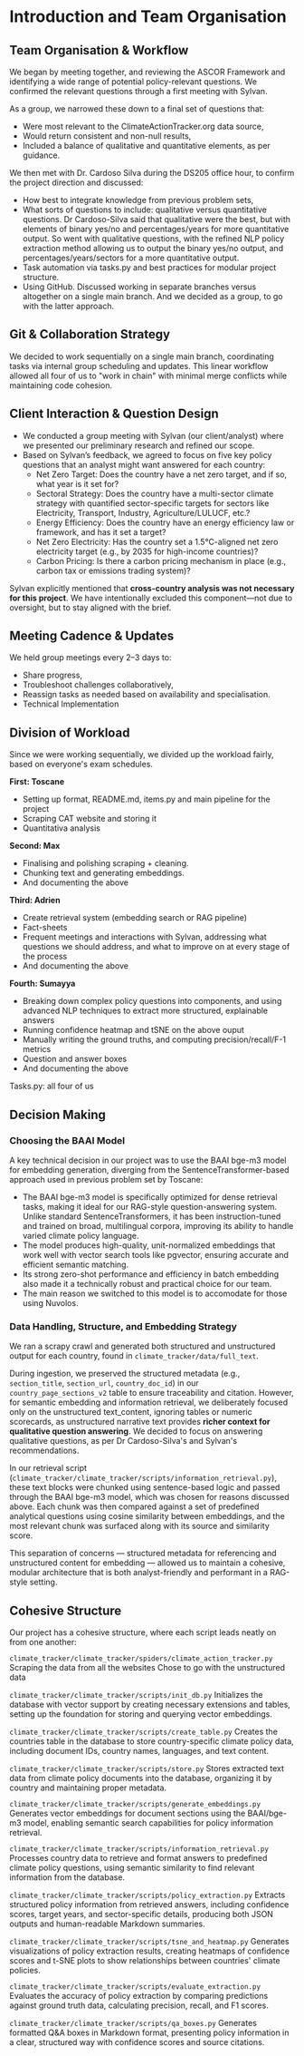 # Introduction and Team Organisation 

## Team Organisation & Workflow

We began by meeting together, and reviewing the ASCOR Framework and identifying a wide range of potential policy-relevant questions. We confirmed the relevant questions through a first meeting with Sylvan.

As a group, we narrowed these down to a final set of questions that:
* Were most relevant to the ClimateActionTracker.org data source,
* Would return consistent and non-null results,
* Included a balance of qualitative and quantitative elements, as per guidance.

We then met with Dr. Cardoso Silva during the DS205 office hour, to confirm the project direction and discussed:
* How best to integrate knowledge from previous problem sets,
* What sorts of questions to include: qualitative versus quantitative questions. Dr Cardoso-Silva said that qualitative were the best, but with elements of binary yes/no and percentages/years for more quantitative output. So went with qualitative questions, with the refined NLP policy extraction method allowing us to output the binary yes/no output, and percentages/years/sectors for a more quantitative output. 
* Task automation via tasks.py and best practices for modular project structure.
* Using GitHub. Discussed working in separate branches versus altogether on a single main branch. And we decided as a group, to go with the latter approach. 


## Git & Collaboration Strategy

We decided to work sequentially on a single main branch, coordinating tasks via internal group scheduling and updates.
This linear workflow allowed all four of us to "work in chain" with minimal merge conflicts while maintaining code cohesion.


## Client Interaction & Question Design

* We conducted a group meeting with Sylvan (our client/analyst) where we presented our preliminary research and refined our scope.
* Based on Sylvan’s feedback, we agreed to focus on five key policy questions that an analyst might want answered for each country:
    * Net Zero Target: Does the country have a net zero target, and if so, what year is it set for?
    * Sectoral Strategy: Does the country have a multi-sector climate strategy with quantified sector-specific targets for sectors like Electricity, Transport, Industry, Agriculture/LULUCF, etc.?
    * Energy Efficiency: Does the country have an energy efficiency law or framework, and has it set a target?
    * Net Zero Electricity: Has the country set a 1.5°C-aligned net zero electricity target (e.g., by 2035 for high-income countries)?
    * Carbon Pricing: Is there a carbon pricing mechanism in place (e.g., carbon tax or emissions trading system)?

Sylvan explicitly mentioned that **cross-country analysis was not necessary for this project**. We have intentionally excluded this component—not due to oversight, but to stay aligned with the brief.


## Meeting Cadence & Updates

We held group meetings every 2–3 days to:
* Share progress,
* Troubleshoot challenges collaboratively,
* Reassign tasks as needed based on availability and specialisation.
* Technical Implementation


## Division of Workload

Since we were working sequentially, we divided up the workload fairly, based on everyone's exam schedules. 

**First: Toscane**
* Setting up format, README.md, items.py and main pipeline for the project 
* Scraping CAT website and storing it 
* Quantitativa analysis

**Second: Max**
* Finalising and polishing scraping + cleaning.
* Chunking text and generating embeddings.
* And documenting the above

**Third: Adrien**
* Create retrieval system (embedding search or RAG pipeline)
* Fact-sheets
* Frequent meetings and interactions with Sylvan, addressing what questions we should address, and what to improve on at every stage of the process
* And documenting the above

**Fourth: Sumayya**
* Breaking down complex policy questions into components, and using advanced NLP techniques to extract more structured, explainable answers 
* Running confidence heatmap and tSNE on the above ouput
* Manually writing the ground truths, and computing precision/recall/F-1 metrics
* Question and answer boxes
* And documenting the above

Tasks.py: all four of us 


## Decision Making 


### Choosing the BAAI Model 

A key technical decision in our project was to use the BAAI bge-m3 model for embedding generation, diverging from the SentenceTransformer-based approach used in previous problem set by Toscane:
- The BAAI bge-m3 model is specifically optimized for dense retrieval tasks, making it ideal for our RAG-style question-answering system. Unlike standard SentenceTransformers, it has been instruction-tuned and trained on broad, multilingual corpora, improving its ability to handle varied climate policy language. 
- The model produces high-quality, unit-normalized embeddings that work well with vector search tools like pgvector, ensuring accurate and efficient semantic matching. 
- Its strong zero-shot performance and efficiency in batch embedding also made it a technically robust and practical choice for our team.
-  The main reason we switched to this model is to accomodate for those using Nuvolos.


### Data Handling, Structure, and Embedding Strategy

We ran a scrapy crawl and generated both structured and unstructured output for each country, found in `climate_tracker/data/full_text`. 

During ingestion, we preserved the structured metadata (e.g., `section_title`, `section_url`, `country_doc_id`) in our `country_page_sections_v2` table to ensure traceability and citation. However, for semantic embedding and information retrieval, we deliberately focused only on the unstructured text_content, ignoring tables or numeric scorecards, as unstructured narrative text provides **richer context for qualitative question answering**. We decided to focus on answering qualitative questions, as per Dr Cardoso-Silva's and Sylvan's recommendations. 

In our retrieval script (`climate_tracker/climate_tracker/scripts/information_retrieval.py`), these text blocks were chunked using sentence-based logic and passed through the BAAI bge-m3 model, which was chosen for reasons discussed above. Each chunk was then compared against a set of predefined analytical questions using cosine similarity between embeddings, and the most relevant chunk was surfaced along with its source and similarity score.

This separation of concerns — structured metadata for referencing and unstructured content for embedding — allowed us to maintain a cohesive, modular architecture that is both analyst-friendly and performant in a RAG-style setting.


## Cohesive Structure 

Our project has a cohesive structure, where each script leads neatly on from one another: 

`climate_tracker/climate_tracker/spiders/climate_action_tracker.py`
Scraping the data from all the websites
Chose to go with the unstructured data 

`climate_tracker/climate_tracker/scripts/init_db.py`
Initializes the database with vector support by creating necessary extensions and tables, setting up the foundation for storing and querying vector embeddings.

`climate_tracker/climate_tracker/scripts/create_table.py`
Creates the countries table in the database to store country-specific climate policy data, including document IDs, country names, languages, and text content.

`climate_tracker/climate_tracker/scripts/store.py`
Stores extracted text data from climate policy documents into the database, organizing it by country and maintaining proper metadata.

`climate_tracker/climate_tracker/scripts/generate_embeddings.py`
Generates vector embeddings for document sections using the BAAI/bge-m3 model, enabling semantic search capabilities for policy information retrieval.

`climate_tracker/climate_tracker/scripts/information_retrieval.py`
Processes country data to retrieve and format answers to predefined climate policy questions, using semantic similarity to find relevant information from the database.

`climate_tracker/climate_tracker/scripts/policy_extraction.py`
Extracts structured policy information from retrieved answers, including confidence scores, target years, and sector-specific details, producing both JSON outputs and human-readable Markdown summaries. 

`climate_tracker/climate_tracker/scripts/tsne_and_heatmap.py`
Generates visualizations of policy extraction results, creating heatmaps of confidence scores and t-SNE plots to show relationships between countries' climate policies.

`climate_tracker/climate_tracker/scripts/evaluate_extraction.py`
Evaluates the accuracy of policy extraction by comparing predictions against ground truth data, calculating precision, recall, and F1 scores.

`climate_tracker/climate_tracker/scripts/qa_boxes.py`
Generates formatted Q&A boxes in Markdown format, presenting policy information in a clear, structured way with confidence scores and source citations.




